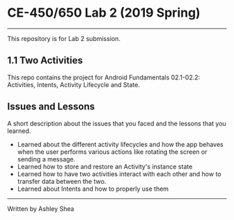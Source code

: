 # CE-450/650 Lab 2 (2019 Spring)
---
This repository is for Lab 2 submission.
 
## 1.1 Two Activities
 
This repo contains the project for Android Fundamentals 02.1-02.2: Activities, Intents, Activity Lifecycle and State.
 
## Issues and Lessons
 
A short description about the issues that you faced and the lessons that you learned.
 
- Learned about the different activity lifecycles and how the app behaves when the user performs various actions like rotating the screen or sending a message. 
- Learned how to store and restore an Activity's instance state
- Learned how to have two activities interact with each other and how to transfer data between the two. 
- Learned about Intents and how to properly use them
 
---
Written by Ashley Shea

